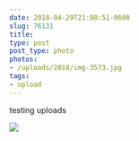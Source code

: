 ```yaml
---
date: 2018-04-29T21:08:51-0600
slug: 76131
title: 
type: post
post_type: photo
photos:
- /uploads/2018/img-3573.jpg
tags:
- upload
---
```

testing uploads


![](/uploads/2018/img-3573.jpg)


